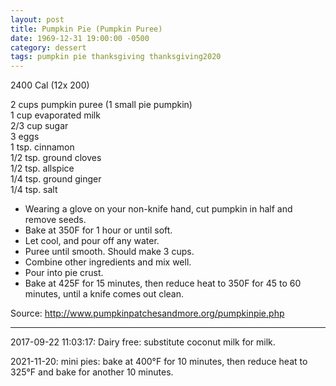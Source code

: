 ```yaml
---
layout: post
title: Pumpkin Pie (Pumpkin Puree)
date: 1969-12-31 19:00:00 -0500
category: dessert
tags: pumpkin pie thanksgiving thanksgiving2020
---
```

2400 Cal (12x 200)
  
2 cups pumpkin puree (1 small pie pumpkin)  
1 cup evaporated milk  
2/3 cup sugar  
3 eggs  
1 tsp. cinnamon  
1/2 tsp. ground cloves  
1/2 tsp. allspice  
1/4 tsp. ground ginger  
1/4 tsp. salt  

* Wearing a glove on your non-knife hand, cut pumpkin in half and remove seeds.
* Bake at 350F for 1 hour or until soft.
* Let cool, and pour off any water.
* Puree until smooth. Should make 3 cups.
* Combine other ingredients and mix well.
* Pour into pie crust.
* Bake at 425F for 15 minutes, then reduce heat to 350F for 45 to 60 minutes, until a knife comes out clean.

Source: <http://www.pumpkinpatchesandmore.org/pumpkinpie.php>

---

2017-09-22 11:03:17: Dairy free: substitute coconut milk for milk.

2021-11-20: mini pies: bake at 400°F for 10 minutes, then reduce heat to 325°F and
bake for another 10 minutes.
